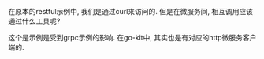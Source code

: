 在原本的restful示例中, 我们是通过curl来访问的. 但是在微服务间, 相互调用应该通过什么工具呢?

这个是示例是受到grpc示例的影响. 在go-kit中, 其实也是有对应的http微服务客户端的.


